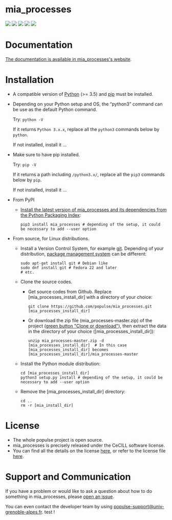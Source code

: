 # mia_processes

[![](https://codecov.io/github/populse/mia_processes/coverage.svg?branch=master)](https://codecov.io/github/populse/mia_processes)
[![](https://img.shields.io/badge/license-CeCILL-blue.svg)](https://github.com/populse/mia_processes/blob/master/LICENSE)
[![](https://img.shields.io/pypi/v/mia_processes.svg)](https://pypi.org/project/mia_processes/)
[![](https://img.shields.io/badge/python-3.5%2C%203.6%2C%203.7-yellow.svg)](#)
[![](https://img.shields.io/badge/platform-Linux%2C%20OSX%2C%20Windows-orange.svg)](#)

# Documentation

[The documentation is available in mia_processes's website](https://populse.github.io/mia_processes).

# Installation

* A compatible version of [Python](https://www.python.org/) (>= 3.5) and [pip](https://packaging.python.org/guides/tool-recommendations/) must be installed.

* Depending on your Python setup and OS, the “python3” command can be use as the default Python command.

    Try:
        `python -V`
	
    If it returns `Python 3.x.x`, replace all the `python3` commands below by `python`.
    
    If not installed, install it ...
 
 * Make sure to have pip installed.
 
    Try:
        `pip -V`

    If it returns a path including `/python3.x/`, replace all the `pip3` commands below by `pip`.
    
    If not installed, install it ...
    
* From PyPI

  * [Install the latest version of mia_processes and its dependencies from the Python Packaging Index](https://docs.python.org/3/installing/index.html):
  
        pip3 install mia_processes # depending of the setup, it could be necessary to add --user option

* From source, for Linux distributions.

  * Install a Version Control System, for example [git](https://git-scm.com/book/en/v2/Getting-Started-About-Version-Control). Depending of your distribution, [package management system](https://en.wikipedia.org/wiki/Package_manager) can be different:
  
        sudo apt-get install git # Debian like
        sudo dnf install git # Fedora 22 and later
        # etc.
	
  * Clone the source codes.

    * Get source codes from Github. Replace [mia_processes_install_dir] with a directory of your choice:

          git clone https://github.com/populse/mia_processes.git [mia_processes_install_dir]

    * Or download the zip file (mia_processes-master.zip) of the project ([green button "Clone or download"](https://github.com/populse/mia_processes)), then extract the data in the directory of your choice ([mia_processes_install_dir]):

          unzip mia_processes-master.zip -d [mia_processes_install_dir]  # In this case [mia_processes_install_dir] becomes [mia_processes_install_dir]/mia_processes-master
	
  * Install the Python module distribution:

        cd [mia_processes_install_dir]  
        python3 setup.py install # depending of the setup, it could be necessary to add --user option

  * Remove the [mia_processes_install_dir] directory:

        cd ..  
        rm -r [mia_install_dir]  

# License

* The whole populse project is open source.
* mia_processes is precisely released under the CeCILL software license.
* You can find all the details on the license [here](http://www.cecill.info/licences/Licence_CeCILL_V2.1-en.html), or refer to the license file [here](https://github.com/populse/mia_processes/blob/master/LICENSE).

# Support and Communication

If you have a problem or would like to ask a question about how to do something in mia_processes, please [open an issue](https://github.com/populse/mia_processes/issues).

You can even contact the developer team by using populse-support@univ-grenoble-alpes.fr.
test !
